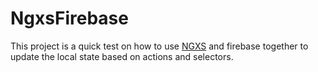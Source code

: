 # NgxsFirebase

This project is a quick test on how to use [NGXS](https://www.ngxs.io/concepts/state) and firebase together to update the local state based on actions and selectors.